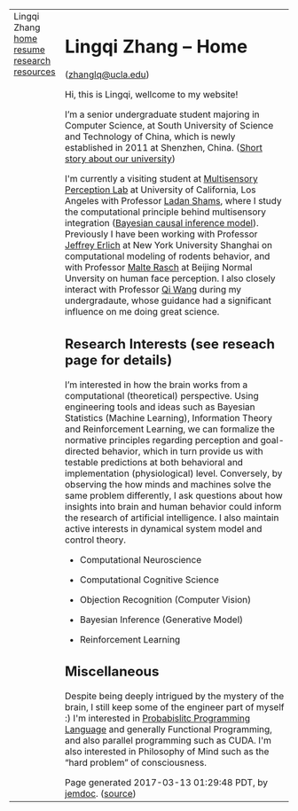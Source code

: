 <!DOCTYPE html PUBLIC "-//W3C//DTD XHTML 1.1//EN"
  "http://www.w3.org/TR/xhtml11/DTD/xhtml11.dtd">
<html xmlns="http://www.w3.org/1999/xhtml" xml:lang="en">
<head>
<meta name="generator" content="jemdoc, see http://jemdoc.jaboc.net/" />
<meta http-equiv="Content-Type" content="text/html;charset=utf-8" />
<link rel="stylesheet" href="jemdoc.css" type="text/css" />
<title>Lingqi Zhang &ndash; Home</title>
</head>
<body>
<table summary="Table for page layout." id="tlayout">
<tr valign="top">
<td id="layout-menu">
<div class="menu-category">Lingqi Zhang</div>
<div class="menu-item"><a href="index.html" class="current">home</a></div>
<div class="menu-item"><a href="resume.html">resume</a></div>
<div class="menu-item"><a href="research.html">research</a></div>
<div class="menu-item"><a href="resources.html">resources</a></div>
</td>
<td id="layout-content">
<div id="toptitle">
<h1>Lingqi Zhang &ndash; Home</h1>
<div id="subtitle">(<a href="mailto:zhanglq@ucla.edu">zhanglq@ucla.edu</a>)</div>
</div>
<p>Hi, this is Lingqi, wellcome to my website!</p>
<p>I’m a senior undergraduate student majoring in Computer Science, 
at South University of Science and Technology of China, which is newly established in 2011 at Shenzhen, China.
(<a href="http://www.nature.com/news/chinese-university-wins-degree-of-freedom-1.10631">Short story about our university</a>)</p>
<p>I'm currently a visiting student at <a href="https://shamslab.psych.ucla.edu">Multisensory Perception Lab</a> at University of 
California, Los Angeles with Professor <a href="https://www.psych.ucla.edu/faculty/page/lshams">Ladan Shams</a>, 
where I study the computational principle behind multisensory integration 
(<a href="http://journals.plos.org/plosone/article?id=10.1371/journal.pone.0000943">Bayesian causal inference model</a>). 
Previously I have been working with Professor <a href="https://www.erlichlab.org/">Jeffrey Erlich</a> at New York University Shanghai 
on computational modeling of rodents behavior,  and with Professor <a href="http://www.mjrlab.org/">Malte Rasch</a> at Beijing Normal Unversity on human face 
perception. I also closely interact with Professor <a href="http://www.cse.ust.hk/~qiwang/">Qi Wang</a> during my undergradaute, whose guidance had a significant influence on me doing great science. </p>
<h2>Research Interests (see reseach page for details)</h2>
<p>I’m interested in how the brain works from a computational (theoretical) perspective. 
Using engineering tools and ideas such as Bayesian Statistics (Machine Learning), Information Theory and Reinforcement Learning, we can formalize
the normative principles regarding perception and goal-directed behavior, which in turn provide us with testable predictions at both behavioral and 
implementation (physiological) level. Conversely, by observing the how minds and machines solve the same problem 
differently, I ask questions about how insights into brain and human behavior could inform the research of artificial intelligence. 
I also maintain active interests in dynamical system model and control theory.</p>
<ul>
<li><p>Computational Neuroscience</p>
</li>
<li><p>Computational Cognitive Science </p>
</li>
<li><p>Objection Recognition (Computer Vision)</p>
</li>
<li><p>Bayesian Inference (Generative Model)</p>
</li>
<li><p>Reinforcement Learning</p>
</li>
</ul>
<h2>Miscellaneous</h2>
<p>Despite being deeply intrigued by the mystery of the brain, I still keep some of the engineer part of myself :) 
I'm interested in <a href="https://probmods.org/">Probabislitc Programming Language</a> and generally Functional Programming, 
and also parallel programming such as CUDA. I'm also interested in Philosophy of Mind such as the &ldquo;hard problem&rdquo; 
of consciousness.</p>
<div id="footer">
<div id="footer-text">
Page generated 2017-03-13 01:29:48 PDT, by <a href="http://jemdoc.jaboc.net/">jemdoc</a>.
(<a href="index.jemdoc">source</a>)
</div>
</div>
</td>
</tr>
</table>
</body>
</html>

